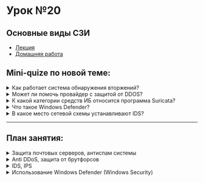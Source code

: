# Урок №20
## Основные виды СЗИ

* [Лекция](20_SZI.pdf)
* [Домашняя работа](HW20.md)


## Mini-quize по новой теме:

<details>
  <summary>Как работает система обнаружения вторжений?</summary>
<br>
Система обнаружения вторжений (IDS) анализирует сетевой трафик или события на уровне хоста для выявления потенциальных угроз и аномалий.

Основные методы работы:
- **Сигнатурный анализ:** IDS сравнивает сетевой трафик с базой известных шаблонов атак (сигнатур). Если обнаружено совпадение, система фиксирует событие.
  - Пример: обнаружение SQL-инъекции по характерным фразам, таким как `OR 1=1;`.
- **Поведенческий анализ:** IDS отслеживает аномальное поведение, например, резкие скачки трафика или подозрительную активность, отклоняющуюся от нормальной.
  - Пример: внезапный всплеск запросов к одному ресурсу с одного IP.
- **Мониторинг целостности файлов:** Некоторые IDS отслеживают изменения в критически важных файлах системы.
  - Пример: уведомление о несанкционированной модификации конфигурационных файлов.

IDS может работать в режиме:
- **Обнаружения (passive):** Система оповещает администратора о найденных угрозах.
- **Превентивного вмешательства (active):** IDS передаёт данные IPS для блокировки угроз.

---

</details>

<details>
  <summary>Может ли помочь провайдер с защитой от DDOS?</summary>
<br>
Да, провайдер может помочь с защитой от DDoS-атак, используя следующие меры:
- **Фильтрация трафика:** Провайдеры устанавливают специальные системы фильтрации (например, Arbor Networks), которые отсеивают вредоносный трафик до его поступления на сервер клиента.
  - Пример: блокировка трафика, идущего из географических регионов, не связанных с деятельностью клиента.
- **Blackhole routing:** Вредоносный трафик перенаправляется в "чёрную дыру", чтобы минимизировать нагрузку на инфраструктуру.
  - Пример: при атаке на определённый IP адрес весь его трафик временно перенаправляется и сбрасывается.
- **CDN-сервисы:** Некоторые провайдеры используют распределённые сети доставки контента, которые поглощают DDoS-атаки, рассеивая трафик по узлам.
  - Пример: Cloudflare автоматически фильтрует подозрительный трафик на своих серверах.

Важно: Защита провайдера эффективна против сетевых атак (L3-L4), но не всегда справляется с атаками на уровне приложений (L7).

---

</details>

<details>
  <summary>К какой категории средств ИБ относится программа Suricata?</summary>
<br>
Suricata относится к средствам **обнаружения и предотвращения вторжений (IDS/IPS)**. Она предназначена для анализа сетевого трафика и выявления угроз.

Основные возможности:
- **IDS:** Анализирует сетевой трафик в режиме "только для чтения", уведомляя о подозрительных действиях.
  - Пример: обнаружение попытки сканирования портов, исходящей от одного IP-адреса.
- **IPS:** Работает в режиме "inline", позволяя блокировать вредоносный трафик в реальном времени.
  - Пример: автоматическое блокирование попытки доступа к запрещённому ресурсу.
- **Мониторинг трафика:** Позволяет собирать и анализировать метаданные, включая DNS-запросы, HTTP-заголовки и т.д.
  - Пример: запись всех запросов к доменам для последующего анализа.

Suricata часто используется как часть комплексной системы ИБ для обеспечения сетевой безопасности.

---

</details>

<details>
  <summary>Что такое Windows Defender?</summary>
<br>
Windows Defender — это встроенное средство безопасности в операционной системе Windows, известное также как **Windows Security**. Оно обеспечивает базовую защиту от вредоносного ПО, включая вирусы, шпионские программы и руткиты.

Основные функции:
- **Антивирусная защита:** Проверяет файлы и программы на наличие вредоносного кода.
  - Пример: уведомление о блокировке загруженного файла, содержащего вредоносный код.
- **Брандмауэр:** Устанавливает правила фильтрации сетевого трафика.
  - Пример: автоматическое блокирование доступа к подозрительному IP-адресу.
- **Контроль приложений и браузера:** Защищает от фишинговых и вредоносных сайтов.
  - Пример: предупреждение при попытке открыть подозрительный веб-сайт.
- **Защита от эксплойтов:** Уменьшает риск эксплуатации уязвимостей в системе.
  - Пример: предотвращение выполнения вредоносного кода в памяти.

Windows Defender постоянно обновляется и является бесплатным решением для пользователей Windows.

---

</details>

<details>
  <summary>В какое место сетевой схемы устанавливают IDS?</summary>
<br>
IDS устанавливается в местах, где она может эффективно мониторить сетевой трафик.

Основные варианты размещения:
- **Перед фаерволом:** Для анализа входящего трафика до его фильтрации.
  - Пример: выявление сетевого сканирования или DDoS-атаки до прохождения их через фаервол.
- **После фаервола:** Для выявления атак, которые прошли через основные фильтры.
  - Пример: обнаружение вредоносных запросов, не отфильтрованных фаерволом.
- **На ключевых сегментах сети:** Например, между внутренними и внешними сетями, чтобы отслеживать движение данных в обе стороны.
  - Пример: мониторинг обмена данными между корпоративной сетью и интернетом.
- **На уровне серверов:** Для анализа активности, направленной на критические серверы и приложения.
  - Пример: обнаружение подозрительных операций на сервере базы данных.

Выбор места установки зависит от архитектуры сети и задач безопасности.

---

</details>

---

## План занятия:

<details>
  <summary>Защита почтовых серверов, антиспам системы</summary>
<br>
  
- Настройка антиспам-фильтров (например, SpamAssassin, Rspamd).
- Использование DKIM, SPF и DMARC для проверки подлинности отправителей.
- Мониторинг входящей почты на наличие вредоносных вложений.

_Пример_: блокировка подозрительных вложений, содержащих исполняемые файлы.

---

</details>

<details>
  <summary>Anti DDoS, защита от брутфорсов</summary>
<br>
  
- Настройка Rate Limiting для ограничения числа запросов с одного IP.
- Использование Fail2Ban для временной блокировки IP-адресов после нескольких неудачных попыток входа.

_Пример_: автоматическая блокировка IP-адреса после 5 неудачных попыток входа через SSH.

---

</details>

<details>
  <summary>IDS, IPS</summary>
<br>
  
- Внедрение IDS для мониторинга трафика и оповещения о подозрительных действиях.
- Настройка IPS для активной блокировки угроз.

_Пример_: использование Suricata для блокировки подозрительных HTTP-запросов.

---

</details>

<details>
  <summary>Использование Windows Defender (Windows Security)</summary>
<br>
  
- Настройка антивирусных сканирований по расписанию.
- Использование контролируемого доступа к папкам для защиты данных от шифровальщиков.

_Пример_: добавление папки с важными данными в "Ransomware Protection" для предотвращения несанкционированного доступа.

---

</details>

